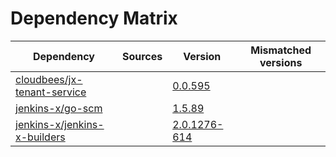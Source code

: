 # Dependency Matrix

Dependency | Sources | Version | Mismatched versions
---------- | ------- | ------- | -------------------
[cloudbees/jx-tenant-service](https://github.com/cloudbees/jx-tenant-service) |  | [0.0.595](https://github.com/cloudbees/jx-tenant-service/releases/tag/v0.0.595) | 
[jenkins-x/go-scm](https://github.com/jenkins-x/go-scm) |  | [1.5.89]() | 
[jenkins-x/jenkins-x-builders](https://github.com/jenkins-x/jenkins-x-builders) |  | [2.0.1276-614]() | 
